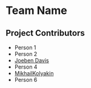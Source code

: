 # Team Name

## Project Contributors
- Person 1
- Person 2
- [Joeben Davis](https://projects.cs.nott.ac.uk/comp1003-2223-teams/team_59/coursework/-/blob/main/contributors/joebendavis.md)
- Person 4
- [MikhailKolyakin](https://projects.cs.nott.ac.uk/comp1003-2223-teams/team_59/coursework/-/blob/main/contributors/mikhailkolyakin.md)
- Person 6

